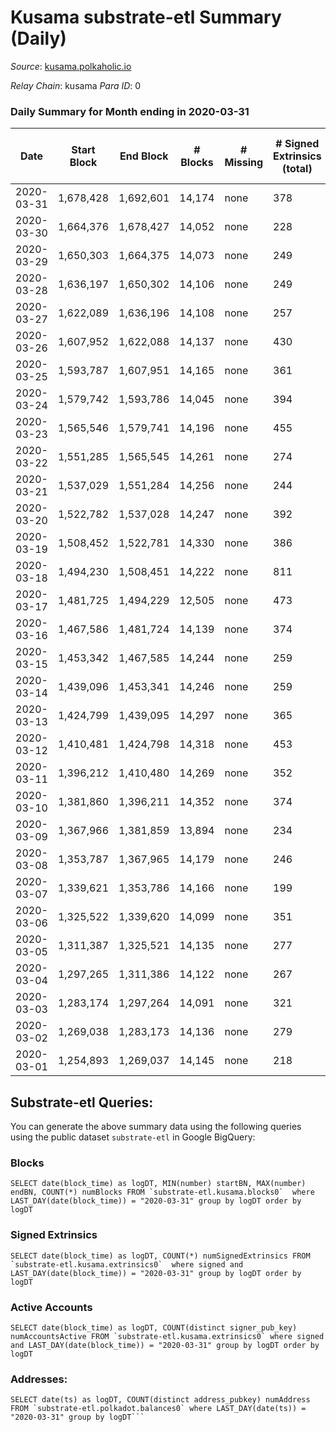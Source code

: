 # Kusama substrate-etl Summary (Daily)

_Source_: [kusama.polkaholic.io](https://kusama.polkaholic.io)

*Relay Chain*: kusama
*Para ID*: 0



### Daily Summary for Month ending in 2020-03-31


| Date | Start Block | End Block | # Blocks | # Missing | # Signed Extrinsics (total) | # Active Accounts | # Addresses with Balances | # Events | # Transfers | # XCM Transfers In | # XCM Transfers Out |
| ---- | ----------- | --------- | -------- | --------- | --------------------------- | ----------------- | ------------------------- | -------- | ----------- | ------------------ | ------------------- |
| 2020-03-31 | 1,678,428 | 1,692,601 | 14,174 | none  | 378 | 184 | 6,201 | 44,715 | 189 ($4,419,715) |   |   |
| 2020-03-30 | 1,664,376 | 1,678,427 | 14,052 | none  | 228 | 117 |  | 42,461 | 78 ($8,311,702) |   |   |
| 2020-03-29 | 1,650,303 | 1,664,375 | 14,073 | none  | 249 | 174 |  | 44,293 | 113 ($2,430,476) |   |   |
| 2020-03-28 | 1,636,197 | 1,650,302 | 14,106 | none  | 249 | 147 |  | 42,648 | 122 ($3,335,066) |   |   |
| 2020-03-27 | 1,622,089 | 1,636,196 | 14,108 | none  | 257 | 153 |  | 42,188 | 115 ($8,541,689) |   |   |
| 2020-03-26 | 1,607,952 | 1,622,088 | 14,137 | none  | 430 | 214 |  | 43,747 | 203 ($8,630,055) |   |   |
| 2020-03-25 | 1,593,787 | 1,607,951 | 14,165 | none  | 361 | 183 |  | 43,041 | 190 ($13,167,021) |   |   |
| 2020-03-24 | 1,579,742 | 1,593,786 | 14,045 | none  | 394 | 187 |  | 43,211 | 191 ($16,509,447) |   |   |
| 2020-03-23 | 1,565,546 | 1,579,741 | 14,196 | none  | 455 | 243 |  | 45,706 | 151 ($6,521,623) |   |   |
| 2020-03-22 | 1,551,285 | 1,565,545 | 14,261 | none  | 274 | 158 |  | 43,852 | 84 ($46,006.97) |   |   |
| 2020-03-21 | 1,537,029 | 1,551,284 | 14,256 | none  | 244 | 145 |  | 43,734 | 76 ($25,095.79) |   |   |
| 2020-03-20 | 1,522,782 | 1,537,028 | 14,247 | none  | 392 | 194 |  | 38,327 | 133 ($421,841) |   |   |
| 2020-03-19 | 1,508,452 | 1,522,781 | 14,330 | none  | 386 | 200 |  | 32,671 | 39 ($1,892,628) |   |   |
| 2020-03-18 | 1,494,230 | 1,508,451 | 14,222 | none  | 811 | 362 |  | 33,548 | 83 ($13,459,750) |   |   |
| 2020-03-17 | 1,481,725 | 1,494,229 | 12,505 | none  | 473 | 223 |  | 36,092 | 87 ($5,152,993) |   |   |
| 2020-03-16 | 1,467,586 | 1,481,724 | 14,139 | none  | 374 | 177 |  | 43,185 | 186 ($8,454,217) |   |   |
| 2020-03-15 | 1,453,342 | 1,467,585 | 14,244 | none  | 259 | 119 |  | 41,634 | 126 ($7,563,390) |   |   |
| 2020-03-14 | 1,439,096 | 1,453,341 | 14,246 | none  | 259 | 140 |  | 41,809 | 106 ($1,275,972) |   |   |
| 2020-03-13 | 1,424,799 | 1,439,095 | 14,297 | none  | 365 | 173 |  | 42,396 | 167 ($20,176,749) |   |   |
| 2020-03-12 | 1,410,481 | 1,424,798 | 14,318 | none  | 453 | 239 |  | 42,376 | 244 ($28,923,745) |   |   |
| 2020-03-11 | 1,396,212 | 1,410,480 | 14,269 | none  | 352 | 159 |  | 41,478 | 228 ($26,387,739) |   |   |
| 2020-03-10 | 1,381,860 | 1,396,211 | 14,352 | none  | 374 | 193 |  | 41,811 | 153 ($2,571,858) |   |   |
| 2020-03-09 | 1,367,966 | 1,381,859 | 13,894 | none  | 234 | 110 |  | 39,627 | 140 ($20,793,413) |   |   |
| 2020-03-08 | 1,353,787 | 1,367,965 | 14,179 | none  | 246 | 111 |  | 40,385 | 173 ($12,259,449) |   |   |
| 2020-03-07 | 1,339,621 | 1,353,786 | 14,166 | none  | 199 | 107 |  | 40,077 | 139 ($6,680,372) |   |   |
| 2020-03-06 | 1,325,522 | 1,339,620 | 14,099 | none  | 351 | 118 |  | 40,737 | 271 ($40,354,872) |   |   |
| 2020-03-05 | 1,311,387 | 1,325,521 | 14,135 | none  | 277 | 129 |  | 40,653 | 176 ($15,633,818) |   |   |
| 2020-03-04 | 1,297,265 | 1,311,386 | 14,122 | none  | 267 | 119 |  | 40,702 | 160 ($4,445,672) |   |   |
| 2020-03-03 | 1,283,174 | 1,297,264 | 14,091 | none  | 321 | 151 |  | 40,931 | 196 ($26,489,755) |   |   |
| 2020-03-02 | 1,269,038 | 1,283,173 | 14,136 | none  | 279 | 136 |  | 40,794 | 154 ($16,269,732) |   |   |
| 2020-03-01 | 1,254,893 | 1,269,037 | 14,145 | none  | 218 | 104 |  | 40,572 | 136 ($2,905,510) |   |   |

## Substrate-etl Queries:
You can generate the above summary data using the following queries using the public dataset `substrate-etl` in Google BigQuery:


### Blocks
```
SELECT date(block_time) as logDT, MIN(number) startBN, MAX(number) endBN, COUNT(*) numBlocks FROM `substrate-etl.kusama.blocks0`  where LAST_DAY(date(block_time)) = "2020-03-31" group by logDT order by logDT
```


### Signed Extrinsics
```
SELECT date(block_time) as logDT, COUNT(*) numSignedExtrinsics FROM `substrate-etl.kusama.extrinsics0`  where signed and LAST_DAY(date(block_time)) = "2020-03-31" group by logDT order by logDT
```


### Active Accounts
```
SELECT date(block_time) as logDT, COUNT(distinct signer_pub_key) numAccountsActive FROM `substrate-etl.kusama.extrinsics0` where signed and LAST_DAY(date(block_time)) = "2020-03-31" group by logDT order by logDT
```


### Addresses:
```
SELECT date(ts) as logDT, COUNT(distinct address_pubkey) numAddress FROM `substrate-etl.polkadot.balances0` where LAST_DAY(date(ts)) = "2020-03-31" group by logDT```

